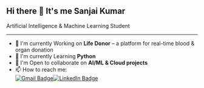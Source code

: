 ## Hi there 👋 It's me Sanjai Kumar

Artificial Intelligence & Machine Learning Student

---

- 🔭 I'm currently Working on **Life Donor** – a platform for real-time blood & organ donation  
- 🌱 I'm currently Learning **Python**  
- 👯 I'm Open to collaborate on **AI/ML & Cloud projects**  
- 📫 How to reach me:
<br /> [![Gmail Badge](https://img.shields.io/badge/Gmail-D14836?style=for-the-badge&logo=gmail&logoColor=white)](https://mail.google.com/mail/?view=cm&fs=1&to=sanjaiks7890@gmail.com)[![LinkedIn Badge](https://img.shields.io/badge/LinkedIn-0077B5?style=for-the-badge&logo=linkedin&logoColor=white)](https://www.linkedin.com/in/sanjai-kumar-s05k06/)



